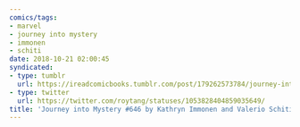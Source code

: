 ```yaml
---
comics/tags:
- marvel
- journey into mystery
- immonen
- schiti
date: 2018-10-21 02:00:45
syndicated:
- type: tumblr
  url: https://ireadcomicbooks.tumblr.com/post/179262573784/journey-into-mystery-646-by-kathryn-immonen-and
- type: twitter
  url: https://twitter.com/roytang/statuses/1053828404859035649/
title: 'Journey into Mystery #646 by Kathryn Immonen and Valerio Schiti'
---
```



